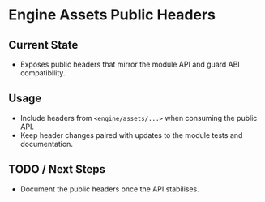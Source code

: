 # Engine Assets Public Headers

## Current State

- Exposes public headers that mirror the module API and guard ABI compatibility.

## Usage

- Include headers from `<engine/assets/...>` when consuming the public API.
- Keep header changes paired with updates to the module tests and documentation.

## TODO / Next Steps

- Document the public headers once the API stabilises.
